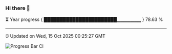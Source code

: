 ### Hi there 👋

⏳ Year progress { ███████████████████████▁▁▁▁▁▁▁ } 78.63 %

---

⏰ Updated on Wed, 15 Oct 2025 00:25:27 GMT

![Progress Bar CI](https://github.com/liununu/liununu/workflows/Progress%20Bar%20CI/badge.svg)
